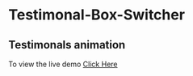 # Testimonal-Box-Switcher 
## Testimonals animation
To view the live demo  [Click Here ](https://ubaidpatel595.github.io/Testimonal-Box-Switcher/)